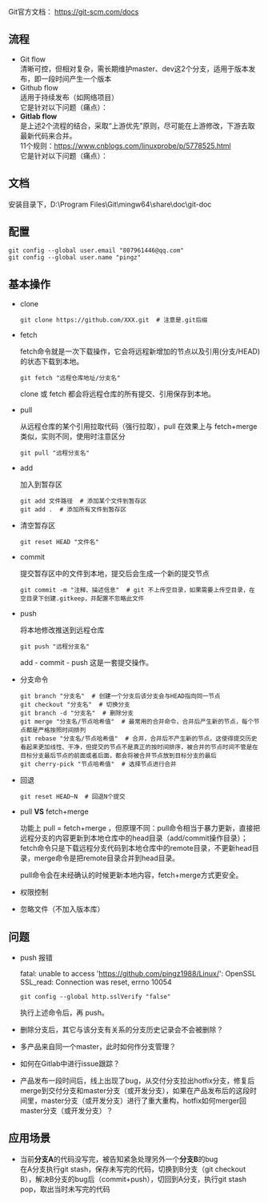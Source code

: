 Git官方文档： https://git-scm.com/docs

## 流程
* Git flow  
清晰可控，但相对复杂，需长期维护master、dev这2个分支，适用于版本发布，即一段时间产生一个版本
* Github flow  
适用于持续发布（如网络项目）  
它是针对以下问题（痛点）： 
* **Gitlab flow**  
是上述2个流程的结合，采取“上游优先”原则，尽可能在上游修改，下游去取最新代码来合并。  
11个规则：https://www.cnblogs.com/linuxprobe/p/5778525.html  
它是针对以下问题（痛点）：

## 文档

安装目录下，D:\Program Files\Git\mingw64\share\doc\git-doc

## 配置

```shell
git config --global user.email "807961446@qq.com"
git config --global user.name "pingz"
```

## 基本操作

* clone

  ```shell
  git clone https://github.com/XXX.git  # 注意是.git后缀
  ```

* fetch

   fetch命令就是一次下载操作，它会将远程新增加的节点以及引用(分支/HEAD)的状态下载到本地。

  ```shell
  git fetch "远程仓库地址/分支名"
  ```

   clone 或 fetch 都会将远程仓库的所有提交、引用保存到本地。

* pull

  从远程仓库的某个引用拉取代码（强行拉取），pull 在效果上与 fetch+merge 类似，实则不同，使用时注意区分

  ```shell
  git pull "远程分支名"
  ```
  
* add

  加入到暂存区

  ```shell
  git add 文件路径  # 添加某个文件到暂存区
  git add .  # 添加所有文件到暂存区
  ```

* 清空暂存区

  ```shell
  git reset HEAD "文件名"
  ```

* commit

  提交暂存区中的文件到本地，提交后会生成一个新的提交节点

  ```shell
  git commit -m "注释、描述信息"  # git 不上传空目录，如果需要上传空目录，在空目录下创建.gitkeep，并配置不忽略此文件
  ```

* push

  将本地修改推送到远程仓库

  ```shell
  git push "远程分支名"
  ```

  add - commit - push 这是一套提交操作。

* 分支命令

  ```shell
  git branch "分支名"  # 创建一个分支后该分支会与HEAD指向同一节点
  git checkout "分支名"  # 切换分支
  git branch -d "分支名"  # 删除分支
  git merge "分支名/节点哈希值"  # 最常用的合并命令，合并后产生新的节点，每个节点都是严格按照时间排列
  git rebase "分支名/节点哈希值"  # 合并，合并后不产生新的节点，这使得提交历史看起来更加线性、干净，但提交的节点不是真正的按时间排序，被合并的节点时间不管是在目标分支最后节点的前面或者后面，都会将被合并节点放到目标分支的最后
  git cherry-pick "节点哈希值"  # 选择节点进行合并
  ```

* 回退
  
  ```shell
  git reset HEAD~N  # 回退N个提交
  ```

* pull **VS** fetch+merge    
  
  功能上 pull = fetch+merge ，但原理不同：pull命令相当于暴力更新，直接把远程分支的内容更新到本地仓库中的head目录（add/commit操作目录）；fetch命令只是下载远程分支代码到本地仓库中的remote目录，不更新head目录，merge命令是把remote目录合并到head目录。  
  
  pull命令会在未经确认的时候更新本地内容，fetch+merge方式更安全。

* 权限控制  

* 忽略文件（不加入版本库）

## 问题  
* push 报错

  fatal: unable to access 'https://github.com/pingz1988/Linux/': OpenSSL SSL_read: Connection was reset, errno 10054

  ```shell
  git config --global http.sslVerify "false"
  ```

  执行上述命令后，再 push。

* 删除分支后，其它与该分支有关系的分支历史记录会不会被删除？  

* 多产品来自同一个master，此时如何作分支管理？

* 如何在Gitlab中进行issue跟踪？

* 产品发布一段时间后，线上出现了bug，从交付分支拉出hotfix分支，修复后merge到交付分支和master分支（或开发分支），如果在产品发布后的这段时间里，master分支（或开发分支）进行了重大重构，hotfix如何merger回master分支（或开发分支）？

## 应用场景
* 当前**分支A**的代码没写完，被告知紧急处理另外一个**分支B**的bug  
在A分支执行git stash，保存未写完的代码，切换到B分支（git checkout B），解决B分支的bug后（commit+push），切回到A分支，执行git stash pop，取出当时未写完的代码